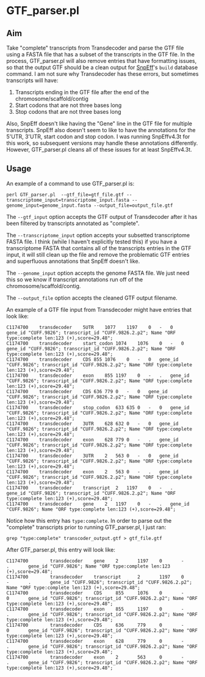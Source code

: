 # GTF_parser.pl

## Aim

Take "complete" transcripts from Transdecoder and parse the GTF file using a FASTA file that has a subset of the transcripts in the GTF file. In the process, GTF_parser.pl will also remove entries that have formatting issues, so that the output GTF should be a clean output for [SnpEff](https://pcingola.github.io/SnpEff/)'s `build` database command. I am not sure why Transdecoder has these errors, but sometimes transcripts will have:

1. Transcripts ending in the GTF file after the end of the chromosome/scaffold/contig
2. Start codons that are not three bases long
3. Stop codons that are not three bases long

Also, SnpEff doesn't like having the "Gene" line in the GTF file for multiple transcripts. SnpEff also doesn't seem to like to have the annotations for the 5'UTR, 3'UTR, start codon and stop codon. I was running SnpEffv4.3t for this work, so subsequent versions may handle these annotations differently. However, GTF_parser.pl cleans all of these issues for at least SnpEffv4.3t.

## Usage

An example of a command to use GTF_parser.pl is:

```
perl GTF_parser.pl  --gtf_file=gtf_file.gtf --transcriptome_input=transcriptome_input.fasta --genome_input=genome_input.fasta --output_file=output_file.gtf
```

The  `--gtf_input` option accepts the GTF output of Transdecoder after it has been filtered by transcripts annotated as "complete".

The  `--transcriptome_input` option accepts your subsetted transcriptome FASTA file. I think (while I haven't explicitly tested this) if you have a transcriptome FASTA that contains all of the transcripts entries in the GTF input, it will still clean up the file and remove the problematic GTF entries and superfluous annotations that SnpEff doesn't like.

The `--genome_input` option accepts the genome FASTA file. We just need this so we know if transcript annotations run off of the chromosome/scaffold/contig.

The `--output_file` option accepts the cleaned GTF output filename.

An example of a GTF file input from Transdecoder might have entries that look like:

```
C1174700	transdecoder	5UTR	1077	1197	0	-	0	gene_id "CUFF.9826"; transcript_id "CUFF.9826.2.p2"; Name "ORF type:complete len:123 (+),score=29.48";
C1174700	transdecoder	start_codon	1074	1076	0	-	0	gene_id "CUFF.9826"; transcript_id "CUFF.9826.2.p2"; Name "ORF type:complete len:123 (+),score=29.48";
C1174700	transdecoder	CDS	855	1076	0	-	0	gene_id "CUFF.9826"; transcript_id "CUFF.9826.2.p2"; Name "ORF type:complete len:123 (+),score=29.48";
C1174700	transdecoder	exon	855	1197	0	-	.	gene_id "CUFF.9826"; transcript_id "CUFF.9826.2.p2"; Name "ORF type:complete len:123 (+),score=29.48";
C1174700	transdecoder	CDS	636	779	0	-	0	gene_id "CUFF.9826"; transcript_id "CUFF.9826.2.p2"; Name "ORF type:complete len:123 (+),score=29.48";
C1174700	transdecoder	stop_codon	633	635	0	-	0	gene_id "CUFF.9826"; transcript_id "CUFF.9826.2.p2"; Name "ORF type:complete len:123 (+),score=29.48";
C1174700	transdecoder	3UTR	628	632	0	-	0	gene_id "CUFF.9826"; transcript_id "CUFF.9826.2.p2"; Name "ORF type:complete len:123 (+),score=29.48";
C1174700	transdecoder	exon	628	779	0	-	.	gene_id "CUFF.9826"; transcript_id "CUFF.9826.2.p2"; Name "ORF type:complete len:123 (+),score=29.48";
C1174700	transdecoder	3UTR	2	563	0	-	0	gene_id "CUFF.9826"; transcript_id "CUFF.9826.2.p2"; Name "ORF type:complete len:123 (+),score=29.48";
C1174700	transdecoder	exon	2	563	0	-	.	gene_id "CUFF.9826"; transcript_id "CUFF.9826.2.p2"; Name "ORF type:complete len:123 (+),score=29.48";
C1174700	transdecoder	transcript	2	1197	0	-	.	gene_id "CUFF.9826"; transcript_id "CUFF.9826.2.p2"; Name "ORF type:complete len:123 (+),score=29.48";
C1174700	transdecoder	gene	2	1197	0	-	.	gene_id "CUFF.9826"; Name "ORF type:complete len:123 (+),score=29.48";
```

Notice how this entry has `type:complete`. In order to parse out the "complete" transcripts prior to running GTF_parser.pl, I just ran:

```
grep "type:complete" transcoder_output.gtf > gtf_file.gtf
```

After GTF_parser.pl, this entry will look like:

```
C1174700        transdecoder    gene    2       1197    0       -       .       gene_id "CUFF.9826"; Name "ORF type:complete len:123 (+),score=29.48";
C1174700        transdecoder    transcript      2       1197    0       -       .       gene_id "CUFF.9826"; transcript_id "CUFF.9826.2.p2"; Name "ORF type:complete len:123 (+),score=29.48";
C1174700        transdecoder    CDS     855     1076    0       -       0       gene_id "CUFF.9826"; transcript_id "CUFF.9826.2.p2"; Name "ORF type:complete len:123 (+),score=29.48";
C1174700        transdecoder    exon    855     1197    0       -       .       gene_id "CUFF.9826"; transcript_id "CUFF.9826.2.p2"; Name "ORF type:complete len:123 (+),score=29.48";
C1174700        transdecoder    CDS     636     779     0       -       0       gene_id "CUFF.9826"; transcript_id "CUFF.9826.2.p2"; Name "ORF type:complete len:123 (+),score=29.48";
C1174700        transdecoder    exon    628     779     0       -       .       gene_id "CUFF.9826"; transcript_id "CUFF.9826.2.p2"; Name "ORF type:complete len:123 (+),score=29.48";
C1174700        transdecoder    exon    2       563     0       -       .       gene_id "CUFF.9826"; transcript_id "CUFF.9826.2.p2"; Name "ORF type:complete len:123 (+),score=29.48";
```
